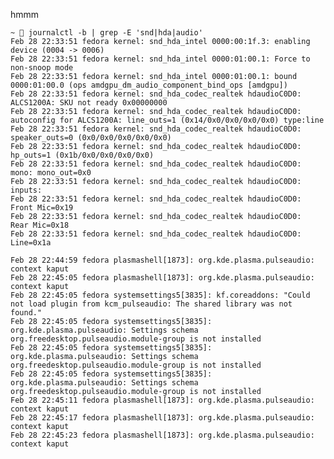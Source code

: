 hmmm


    ~ 🌛 journalctl -b | grep -E 'snd|hda|audio'
    Feb 28 22:33:51 fedora kernel: snd_hda_intel 0000:00:1f.3: enabling device (0004 -> 0006)
    Feb 28 22:33:51 fedora kernel: snd_hda_intel 0000:01:00.1: Force to non-snoop mode
    Feb 28 22:33:51 fedora kernel: snd_hda_intel 0000:01:00.1: bound 0000:01:00.0 (ops amdgpu_dm_audio_component_bind_ops [amdgpu])
    Feb 28 22:33:51 fedora kernel: snd_hda_codec_realtek hdaudioC0D0: ALCS1200A: SKU not ready 0x00000000
    Feb 28 22:33:51 fedora kernel: snd_hda_codec_realtek hdaudioC0D0: autoconfig for ALCS1200A: line_outs=1 (0x14/0x0/0x0/0x0/0x0) type:line
    Feb 28 22:33:51 fedora kernel: snd_hda_codec_realtek hdaudioC0D0:    speaker_outs=0 (0x0/0x0/0x0/0x0/0x0)
    Feb 28 22:33:51 fedora kernel: snd_hda_codec_realtek hdaudioC0D0:    hp_outs=1 (0x1b/0x0/0x0/0x0/0x0)
    Feb 28 22:33:51 fedora kernel: snd_hda_codec_realtek hdaudioC0D0:    mono: mono_out=0x0
    Feb 28 22:33:51 fedora kernel: snd_hda_codec_realtek hdaudioC0D0:    inputs:
    Feb 28 22:33:51 fedora kernel: snd_hda_codec_realtek hdaudioC0D0:      Front Mic=0x19
    Feb 28 22:33:51 fedora kernel: snd_hda_codec_realtek hdaudioC0D0:      Rear Mic=0x18
    Feb 28 22:33:51 fedora kernel: snd_hda_codec_realtek hdaudioC0D0:      Line=0x1a

    Feb 28 22:44:59 fedora plasmashell[1873]: org.kde.plasma.pulseaudio: context kaput
    Feb 28 22:45:05 fedora plasmashell[1873]: org.kde.plasma.pulseaudio: context kaput
    Feb 28 22:45:05 fedora systemsettings5[3835]: kf.coreaddons: "Could not load plugin from kcm_pulseaudio: The shared library was not found."
    Feb 28 22:45:05 fedora systemsettings5[3835]: org.kde.plasma.pulseaudio: Settings schema org.freedesktop.pulseaudio.module-group is not installed
    Feb 28 22:45:05 fedora systemsettings5[3835]: org.kde.plasma.pulseaudio: Settings schema org.freedesktop.pulseaudio.module-group is not installed
    Feb 28 22:45:05 fedora systemsettings5[3835]: org.kde.plasma.pulseaudio: Settings schema org.freedesktop.pulseaudio.module-group is not installed
    Feb 28 22:45:11 fedora plasmashell[1873]: org.kde.plasma.pulseaudio: context kaput
    Feb 28 22:45:17 fedora plasmashell[1873]: org.kde.plasma.pulseaudio: context kaput
    Feb 28 22:45:23 fedora plasmashell[1873]: org.kde.plasma.pulseaudio: context kaput
